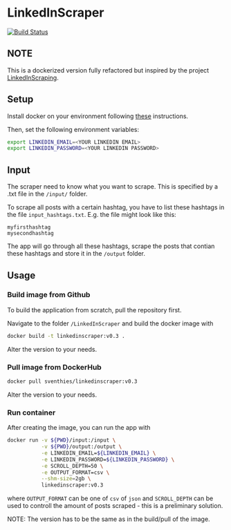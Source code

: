 # LinkedInScraper

[![Build Status](https://travis-ci.com/ThiesDS/LinkedInScraper.svg?branch=main)](https://travis-ci.com/ThiesDS/LinkedInScraper)

## NOTE
This is a dockerized version fully refactored but inspired by the project [LinkedInScraping](https://github.com/federicohaag/LinkedInScraping).

## Setup

Install docker on your environment following [these](https://docs.docker.com/get-docker/) instructions.

Then, set the following environment variables:

```bash
export LINKEDIN_EMAIL=<YOUR LINKEDIN EMAIL>
export LINKEDIN_PASSWORD=<YOUR LINKEDIN PASSWORD>
```

## Input

The scraper need to know what you want to scrape. This is specified by a .txt file in the `/input/` folder. 

To scrape all posts with a certain hashtag, you have to list these hashtags in the file `input_hashtags.txt`. E.g. the file might look like this:

```
myfirsthashtag
mysecondhashtag
```

The app will go through all these hashtags, scrape the posts that contian these hashtags and store it in the `/output` folder.

## Usage

### Build image from Github

To build the application from scratch, pull the repository first. 

Navigate to the folder `/LinkedInScraper` and build the docker image with

```bash
docker build -t linkedinscraper:v0.3 .
```

Alter the version to your needs.

### Pull image from DockerHub

```bash
docker pull sventhies/linkedinscraper:v0.3
```

Alter the version to your needs.

### Run container 

After creating the image, you can run the app with 

```bash
docker run -v ${PWD}/input:/input \
           -v ${PWD}/output:/output \
           -e LINKEDIN_EMAIL=${LINKEDIN_EMAIL} \
           -e LINKEDIN_PASSWORD=${LINKEDIN_PASSWORD} \
           -e SCROLL_DEPTH=50 \
           -e OUTPUT_FORMAT=csv \
           --shm-size=2gb \
           linkedinscraper:v0.3
```

where `OUTPUT_FORMAT` can be one of `csv` of `json` and `SCROLL_DEPTH` can be used to controll the amount of posts scraped - this is a preliminary solution. 

NOTE: The version has to be the same as in the build/pull of the image.
